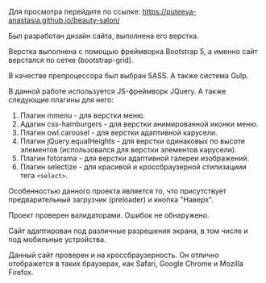 Для просмотра перейдите по ссылке:
https://puteeva-anastasia.github.io/beauty-salon/

Был разработан дизайн сайта, выполнена его верстка. 

Верстка выполнена с помощью фреймворка Bootstrap 5, а именно сайт верстался по сетке (bootstrap-grid).

В качестве препроцессора был выбран SASS. А также система Gulp.

В данной работе используется JS-фреймворк JQuery. А также следующие плагины для него: 
1. Плагин mmenu - для верстки меню.
2. Адагин css-hamburgers - для верстки анимированной иконки меню.
3. Плагин owl.carousel - для верстки адаптивной карусели.
4. Плагин jQuery.equalHeights - для верстки одинаковых по высоте элементов (использовался для верстки элементов карусели).
5. Плагин fotorama - для верстки адаптивной галереи изображений.
6. Плагин selectize - для красивой и кроссбраузерной стилизациии тега `<select>`.


Особенностью данного проекта является то, что присутствует предварительный загрузчик (preloader) и кнопка "Наверх".

Проект проверен валидаторами. Ошибок не обнаружено. 

Сайт адаптирован под различные разрешения экрана, в том числе и под мобильные устройства.

Данный сайт проверен и на кроссбраузерность. Он отлично отображется в таких браузерах, как Safari, Google Chrome и Mozilla Firefox.
